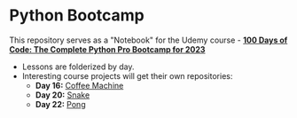 # Python Bootcamp
This repository serves as a "Notebook" for the Udemy course - [**100 Days of Code: The Complete Python Pro Bootcamp for 2023**](https://www.udemy.com/course/100-days-of-code/)

- Lessons are folderized by day.
- Interesting course projects will get their own repositories:
  - **Day 16:** [Coffee Machine](https://github.com/AButton90/Coffee_Machine)
  - **Day 20:** [Snake](https://github.com/AButton90/Snake)
  - **Day 22:** [Pong](https://github.com/AButton90/Ping_Pong)


